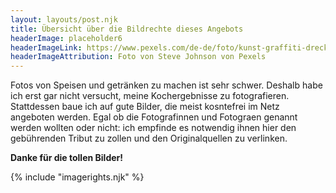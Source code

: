 ```yaml
---
layout: layouts/post.njk
title: Übersicht über die Bildrechte dieses Angebots
headerImage: placeholder6
headerImageLink: https://www.pexels.com/de-de/foto/kunst-graffiti-dreckig-textur-7486894/
headerImageAttribution: Foto von Steve Johnson von Pexels
---
```


Fotos von Speisen und getränken zu machen ist sehr schwer. Deshalb habe ich erst gar nicht versucht, meine Kochergebnisse zu fotografieren. Stattdessen baue ich auf gute Bilder, die meist kosntefrei im Netz angeboten werden. Egal ob die Fotografinnen und Fotograen genannt werden wollten oder nicht: ich empfinde es notwendig ihnen hier den gebührenden Tribut zu zollen und den Originalquellen zu verlinken.

**Danke für die tollen Bilder!**

{% include "imagerights.njk" %}
